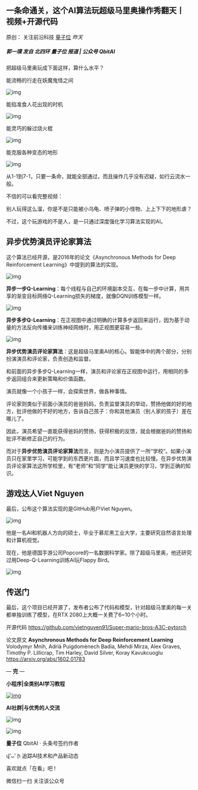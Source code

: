 ## 一条命通关，这个AI算法玩超级马里奥操作秀翻天丨视频+开源代码

原创： 关注前沿科技 [量子位](javascript:void(0);) *昨天*

##### 郭一璞 发自 北四环  量子位 报道 | 公众号 QbitAI

把超级马里奥玩成下面这样，算什么水平？

能流畅的行走在妖魔鬼怪之间

![img](https://mmbiz.qpic.cn/mmbiz_gif/YicUhk5aAGtCHXTgnnpIAHEHHtiaCPlOsiaFRntWicjWDkkCMIeFuFMHUXNlrgNbJ65TkojaajrNicqwrWOxRL92bXg/640?wx_fmt=gif&tp=webp&wxfrom=5&wx_lazy=1)

能掐准食人花出现的时机

![img](https://mmbiz.qpic.cn/mmbiz_gif/YicUhk5aAGtCHXTgnnpIAHEHHtiaCPlOsia5uUWj3j2HCib2W22gRB0QeTvyKWEQnIB9SBX54mRic0lq83AOCgax35Q/640?wx_fmt=gif&tp=webp&wxfrom=5&wx_lazy=1)

能灵巧的躲过烧火棍

![img](https://mmbiz.qpic.cn/mmbiz_gif/YicUhk5aAGtCHXTgnnpIAHEHHtiaCPlOsiafMVSU82XiaVuiapVYqEvbRAq0MxckZt0qrbPTvWeXQWAz4ftue3C6sBA/640?wx_fmt=gif&tp=webp&wxfrom=5&wx_lazy=1)

能克服各种变态的地形

![img](https://mmbiz.qpic.cn/mmbiz_gif/YicUhk5aAGtCHXTgnnpIAHEHHtiaCPlOsiaribtbTyzlmXiaFpuYEZ34VxATMwCFT3yJWuTZKdZ4ChuXiapps47yKz1g/640?wx_fmt=gif&tp=webp&wxfrom=5&wx_lazy=1)

从1-1到7-1，只要一条命，就能全部通过，而且操作几乎没有迟疑，如行云流水一般。

不信的可以看完整视频：



别人玩得这么溜，你是不是只能被小乌龟、喷子弹的小怪物、上上下下的地形虐？

不过，这个玩游戏的不是人，是一只通过深度强化学习算法实现的AI。

## 异步优势演员评论家算法

这个算法已经开源，是2016年的论文《Asynchronous Methods for Deep Reinforcement Learning》中提到的算法的实现。

![img](https://mmbiz.qpic.cn/mmbiz_png/YicUhk5aAGtCHXTgnnpIAHEHHtiaCPlOsiaPjJk93ko49Dw0Ph9cvZaYF7hLDGhQJyA0Up2SAkFLg3WOo22HycSJg/640?wx_fmt=png&tp=webp&wxfrom=5&wx_lazy=1&wx_co=1)

**异步一步Q-Learning**：每个线程与自己的环境副本交互，在每一步中计算，用共享的渐变目标网络Q-Learning损失的梯度，就像DQN训练模型一样。

![img](https://mmbiz.qpic.cn/mmbiz_png/YicUhk5aAGtCHXTgnnpIAHEHHtiaCPlOsiaDeqRzIicC99lqMApicCdqKibbQ7WicdPEnVoIQicGjx2iaOKJpJN4lPtZRHA/640?wx_fmt=png&tp=webp&wxfrom=5&wx_lazy=1&wx_co=1)

**异步多步Q-Learning**：在正视图中通过明确的计算多步返回来运行，因为基于动量的方法反向传播来训练神经网络时，用正视图更容易一些。

![img](https://mmbiz.qpic.cn/mmbiz_png/YicUhk5aAGtCHXTgnnpIAHEHHtiaCPlOsiaic3iaoOQdxWA3O964h24MlHTWK0V3F5kDSs20T4carHGuhe2bylcDIsw/640?wx_fmt=png&tp=webp&wxfrom=5&wx_lazy=1&wx_co=1)

**异步优势演员评论家算法**：这是超级马里奥AI的核心。智能体中的两个部分，分别扮演演员和评论家，负责创造和监督。

和前面的异步多步Q-Learning一样，演员和评论家在正视图中运行，用相同的多步返回组合来更新策略和价值函数。

演员就像一个小孩子一样，会探索世界，做各种事情。

评论家则类似于前面小演员的爸爸妈妈，负责监督演员的举动，赞扬他做的好的地方，批评他做的不好的地方，告诉自己孩子：你和其他演员（别人家的孩子）差在哪儿了。

因此，演员希望一直能获得爸妈的赞扬，获得积极的反馈，就会根据爸妈的赞扬和批评不断修正自己的行为。

而对于**异步优势演员评论家算法**而言，则是为小演员提供了一所“学校”。如果小演员只在家里学习，可能学到的东西更片面，而且学习速度也比较慢。在异步优势演员评论家算法这所学校里，有“老师”和“同学”能让演员更快的学习，学到正确的知识。

## 游戏达人Viet Nguyen

最后，公布这个算法实现的是GitHub用户Viet Nguyen。

![img](https://mmbiz.qpic.cn/mmbiz_jpg/YicUhk5aAGtCHXTgnnpIAHEHHtiaCPlOsiaIPJ57OEibKpIpYEJIyzmMjDeemKErakujpccDJ1Rg8b37edeQUCzfdQ/640?wx_fmt=jpeg&tp=webp&wxfrom=5&wx_lazy=1&wx_co=1)

他是一名AI和机器人方向的硕士，毕业于慕尼黑工业大学，主要研究自然语言处理和计算机视觉。

现在，他是德国手游公司Popcore的一名数据科学家。除了超级马里奥，他还研究过用Deep-Q-Learning训练AI玩Flappy Bird。

![img](https://mmbiz.qpic.cn/mmbiz_gif/YicUhk5aAGtCHXTgnnpIAHEHHtiaCPlOsiauTnfibJZAWMfUGSb9vpTic6tF9HT5cuPe7qeSXT2zgAo6aEp4FSoT1Kg/640?wx_fmt=gif&tp=webp&wxfrom=5&wx_lazy=1)

## 传送门

最后，这个项目已经开源了，发布者公布了代码和模型，针对超级马里奥的每一关都单独训练了模型，在RTX 2080上大概一关费了6~10个小时。

开源代码
https://github.com/vietnguyen91/Super-mario-bros-A3C-pytorch

论文原文
**Asynchronous Methods for Deep Reinforcement Learning**
Volodymyr Mnih, Adrià Puigdomènech Badia, Mehdi Mirza, Alex Graves, Timothy P. Lillicrap, Tim Harley, David Silver, Koray Kavukcuoglu
https://arxiv.org/abs/1602.01783

— **完** —

**小程序|全类别AI学习教程**

[![img](https://mmbiz.qpic.cn/mmbiz_jpg/YicUhk5aAGtDpADEKp9rvicB48XgA8ueVdwNbXM1wibYx0ic2pYicwu3UCU5BM6fpDvbH8c4e9JV3uGvYaWAhvGiaTVQ/640?wx_fmt=jpeg&tp=webp&wxfrom=5&wx_lazy=1&wx_co=1)](https://mp.weixin.qq.com/s?__biz=MzIzNjc1NzUzMw==&mid=2247522241&idx=2&sn=0066e6143f30bca5a2a7896856f58783&chksm=e8d020b3dfa7a9a5e5aa11dd941e996bb35ed03b137621833efeec262a6f14909bb7692fcfda&mpshare=1&scene=1&srcid=&key=0aa21025b9197e7fb298e34686d305866bbc7d0a376e0a583d8c926fd6bf38db47e6be753d8cc11af5e6f39a2fb63d5ffb7ef3bcc8f8b1cfe7f47078f5edec86e9430b8d0199b9c2939522224248a303&ascene=1&uin=MjMzNDA2ODYyNQ%3D%3D&devicetype=Windows+10&version=62060833&lang=zh_CN&pass_ticket=%2BtDZ2Al0VM5wjz5XAzAxV1jJFwepKB91N4744YqAfvwEIleHxJyeJlLibQdxfrJN)

**AI社群|与优秀的人交流**



![img](https://mmbiz.qpic.cn/mmbiz_jpg/YicUhk5aAGtDcZyEBVM81oW4VRoNAibJWw1qt2Fxv2MINM4SsViaaOsD7exDSlDnoBKicLIXhuZlgPEPrne0p3NqNg/640?wx_fmt=jpeg&tp=webp&wxfrom=5&wx_lazy=1&wx_co=1)

![img](https://mmbiz.qpic.cn/mmbiz_jpg/YicUhk5aAGtCQYLj62wpY5xicKlLfDCpKV2aTXlvJODSNPV9Q3zHNEu7UibkwluIwr0TN705vZawerScqBhC67HDQ/640?wx_fmt=jpeg&tp=webp&wxfrom=5&wx_lazy=1&wx_co=1)



**量子位** QbitAI · 头条号签约作者





վ'ᴗ' ի 追踪AI技术和产品新动态



喜欢就点「在看」吧 !











微信扫一扫
关注该公众号